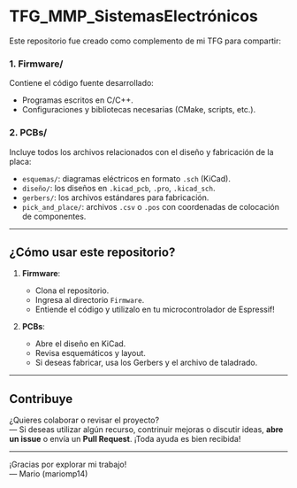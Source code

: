 # TFG_MMP_SistemasElectrónicos
Este repositorio fue creado como complemento de mi TFG para compartir:

### 1. **Firmware/**
Contiene el código fuente desarrollado:
- Programas escritos en C/C++.  
- Configuraciones y bibliotecas necesarias (CMake, scripts, etc.).

### 2. **PCBs/**
Incluye todos los archivos relacionados con el diseño y fabricación de la placa:
- `esquemas/`: diagramas eléctricos en formato `.sch` (KiCad).
- `diseño/`: los diseños en `.kicad_pcb`, `.pro`, `.kicad_sch`.
- `gerbers/`: los archivos estándares para fabricación.
- `pick_and_place/`: archivos `.csv` o `.pos` con coordenadas de colocación de componentes.

---

##  ¿Cómo usar este repositorio?

1. **Firmware**:
   - Clona el repositorio.
   - Ingresa al directorio `Firmware`.
   - Entiende el código y utilizalo en tu microcontrolador de Espressif!

2. **PCBs**:
   - Abre el diseño en KiCad.
   - Revisa esquemáticos y layout.
   - Si deseas fabricar, usa los Gerbers y el archivo de taladrado.

---

##  Contribuye

¿Quieres colaborar o revisar el proyecto?  
— Si deseas utilizar algún recurso, contrinuir mejoras o discutir ideas, **abre un issue** o envía un **Pull Request**. ¡Toda ayuda es bien recibida!

---


¡Gracias por explorar mi trabajo!  
— Mario (mariomp14)


